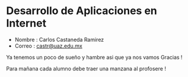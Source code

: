 # Desarrollo de Aplicaciones en Internet

- Nombre : Carlos Castaneda Ramirez
- Correo :  castr@uaz.edu.mx

Ya tenemos un poco de sueño y hambre asi que ya nos vamos
Gracias !

Para mañana cada alumno debe traer una manzana al profosere !